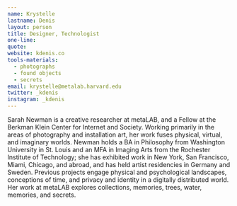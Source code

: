 ```yaml
---
name: Krystelle
lastname: Denis
layout: person
title: Designer, Technologist
one-line: 
quote: 
website: kdenis.co
tools-materials:
  - photographs
  - found objects
  - secrets
email: krystelle@metalab.harvard.edu
twitter: _kdenis
instagram: _kdenis
---
```

Sarah Newman is a creative researcher at metaLAB, and a Fellow at the Berkman Klein Center for Internet and Society. Working primarily in the areas of photography and installation art, her work fuses physical, virtual, and imaginary worlds. Newman holds a BA in Philosophy from Washington University in St. Louis and an MFA in Imaging Arts from the Rochester Institute of Technology; she has exhibited work in New York, San Francisco, Miami, Chicago, and abroad, and has held artist residencies in Germany and Sweden. Previous projects engage physical and psychological landscapes, conceptions of time, and privacy and identity in a digitally distributed world. Her work at metaLAB explores collections, memories, trees, water, memories, and secrets.
